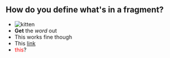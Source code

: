 ## How do you define what's in a fragment?

- <span class="fragment">![kitten](https://s-media-cache-ak0.pinimg.com/236x/a4/30/d9/a430d949eb0da1204c6cbe2958d7a188--iphone-c-cases-case-for-iphone.jpg)</span>
- <span class="fragment">**Get** the *word* out</span>
- <span class="fragment">This works fine though</span>
- <span class="fragment">This [link](https://www.google.com)</span>
- <span class="fragment"><span style="color:red">this</span>?</span>

